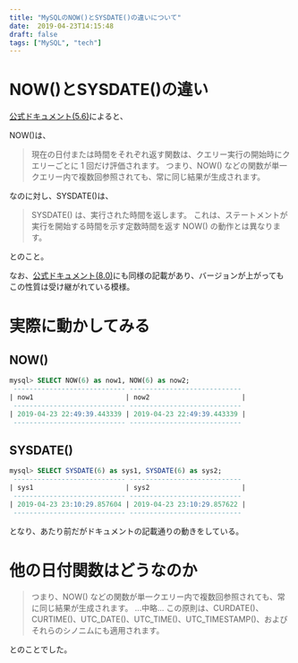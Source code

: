 ```yaml
---
title: "MySQLのNOW()とSYSDATE()の違いについて"
date:  2019-04-23T14:15:48
draft: false
tags: ["MySQL", "tech"]
---
```


# NOW()とSYSDATE()の違い
[公式ドキュメント(5.6)](https://dev.mysql.com/doc/refman/5.6/ja/date-and-time-functions.html)によると、

NOW()は、
> 現在の日付または時間をそれぞれ返す関数は、クエリー実行の開始時にクエリーごとに 1 回だけ評価されます。
> つまり、NOW() などの関数が単一クエリー内で複数回参照されても、常に同じ結果が生成されます。

なのに対し、SYSDATE()は、
> SYSDATE() は、実行された時間を返します。
> これは、ステートメントが実行を開始する時間を示す定数時間を返す NOW() の動作とは異なります。

とのこと。

なお、[公式ドキュメント(8.0)](https://dev.mysql.com/doc/refman/8.0/en/date-and-time-functions.html)にも同様の記載があり、バージョンが上がってもこの性質は受け継がれている模様。


# 実際に動かしてみる
## NOW()
```sql
mysql> SELECT NOW(6) as now1, NOW(6) as now2;
 ---------------------------- ---------------------------- 
| now1                       | now2                       |
 ---------------------------- ---------------------------- 
| 2019-04-23 22:49:39.443339 | 2019-04-23 22:49:39.443339 |
 ---------------------------- ---------------------------- 
```

## SYSDATE()
```sql
mysql> SELECT SYSDATE(6) as sys1, SYSDATE(6) as sys2;
 ---------------------------- ---------------------------- 
| sys1                       | sys2                       |
 ---------------------------- ---------------------------- 
| 2019-04-23 23:10:29.857604 | 2019-04-23 23:10:29.857622 |
 ---------------------------- ---------------------------- 
```
となり、あたり前だがドキュメントの記載通りの動きをしている。

# 他の日付関数はどうなのか

> つまり、NOW() などの関数が単一クエリー内で複数回参照されても、常に同じ結果が生成されます。
> ...中略...
> この原則は、CURDATE()、CURTIME()、UTC_DATE()、UTC_TIME()、UTC_TIMESTAMP()、およびそれらのシノニムにも適用されます。 

とのことでした。
